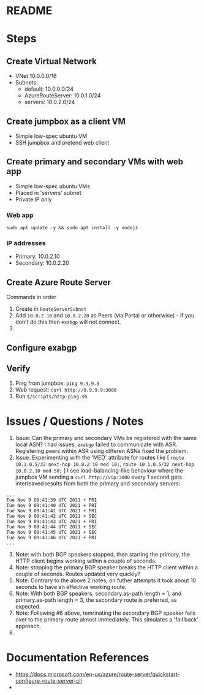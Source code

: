 # README

# Steps

## Create Virtual Network
- VNet 10.0.0.0/16
- Subnets:
    - default: 10.0.0.0/24
    - AzureRouteServer: 10.0.1.0/24
    - servers: 10.0.2.0/24

## Create jumpbox as a client VM
- Simple low-spec ubuntu VM
- SSH jumpbox and pretend web client

## Create primary and secondary VMs with web app
- Simple low-spec ubuntu VMs
- Placed in 'servers' subnet
- Private IP only

### Web app
```
sudo apt update -y && sudo apt install -y nodejs
```

### IP addresses
- Primary: 10.0.2.10
- Secondary: 10.0.2.20

## Create Azure Route Server
Commands in order
1. Create in `RouteServerSubnet`
1. Add `10.0.2.10` and `10.0.2.20` as Peers (via Portal or otherwise) - if you don't do this then `exabgp` will not connect.
1. 

## Configure exabgp

## Verify
1. Ping from jumpbox: `ping 9.9.9.9`
1. Web request: `curl http://9.9.9.9:3000`
1. Run `$/scripts/http-ping.sh`.

# Issues / Questions / Notes

1. Issue: Can the primary and secondary VMs be registered with the same local ASN?  I had issues, `exabgp` failed to communicate with ASR.  Registering peers within ASR using differen ASNs fixed the problem.
1. Issue: Experimenting with the 'MED' attribute for routes like [ `route 10.1.0.5/32 next-hop 10.0.2.10 med 10;`, `route 10.1.0.5/32 next-hop 10.0.2.10 med 50;` ] I see load-balancing-like behaviour where the jumpbox VM sending a `curl http://vip:3000` every 1 second gets interleaved results from both the primary and secondary servers:
```
...
Tue Nov 9 09:41:39 UTC 2021 + PRI
Tue Nov 9 09:41:40 UTC 2021 + PRI
Tue Nov 9 09:41:41 UTC 2021 + PRI
Tue Nov 9 09:41:42 UTC 2021 + SEC
Tue Nov 9 09:41:43 UTC 2021 + PRI
Tue Nov 9 09:41:44 UTC 2021 + SEC
Tue Nov 9 09:41:45 UTC 2021 + SEC
Tue Nov 9 09:41:46 UTC 2021 + PRI
...
```

3. Note: with both BGP speakers stopped, then starting the primary, the HTTP client begins working within a couple of seconds.
4. Note: stopping the primary BGP speaker breaks the HTTP client within a couple of seconds.  Routes updated very quickly?
5. Note: Contrary to the above 2 notes, on futher attempts it took about 10 seconds to have an effective working route.
6. Note: With both BGP speakers, secondary.as-path length = 1, and primary.as-path length = 3, the secondary route is preferred, as expected.
7. Note: Following #6 above, temrinating the secondary BGP speaker fails over to the primary route almost immediately.  This simulates a 'fail back' approach.
8. 


# Documentation References
- https://docs.microsoft.com/en-us/azure/route-server/quickstart-configure-route-server-cli
- 